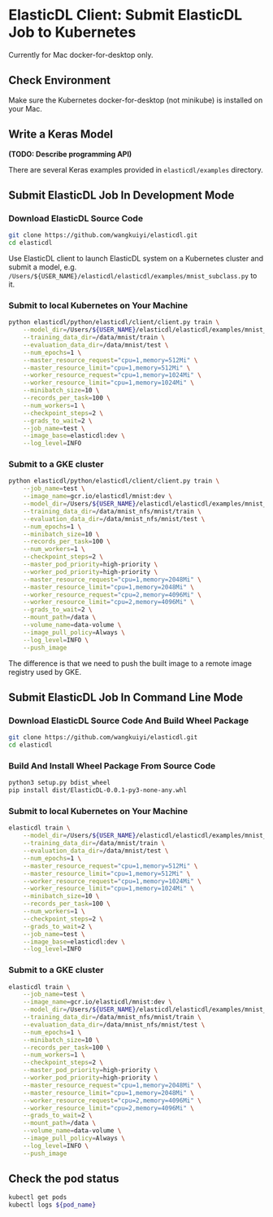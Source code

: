 # ElasticDL Client: Submit ElasticDL Job to Kubernetes 

Currently for Mac docker-for-desktop only.

## Check Environment

Make sure the Kubernetes docker-for-desktop (not minikube) is installed on your Mac.


## Write a Keras Model

**(TODO: Describe programming API)**

There are several Keras examples provided in `elasticdl/examples` directory.

## Submit ElasticDL Job In Development Mode

### Download ElasticDL Source Code
```bash
git clone https://github.com/wangkuiyi/elasticdl.git
cd elasticdl
```

Use ElasticDL client to launch ElasticDL system on a Kubernetes cluster and submit a model, e.g. `/Users/${USER_NAME}/elasticdl/elasticdl/examples/mnist_subclass.py` to it.

### Submit to local Kubernetes on Your Machine

```bash
python elasticdl/python/elasticdl/client/client.py train \
    --model_dir=/Users/${USER_NAME}/elasticdl/elasticdl/examples/mnist_subclass \
    --training_data_dir=/data/mnist/train \
    --evaluation_data_dir=/data/mnist/test \
    --num_epochs=1 \
    --master_resource_request="cpu=1,memory=512Mi" \
    --master_resource_limit="cpu=1,memory=512Mi" \
    --worker_resource_request="cpu=1,memory=1024Mi" \
    --worker_resource_limit="cpu=1,memory=1024Mi" \
    --minibatch_size=10 \
    --records_per_task=100 \
    --num_workers=1 \
    --checkpoint_steps=2 \
    --grads_to_wait=2 \
    --job_name=test \
    --image_base=elasticdl:dev \
    --log_level=INFO
```

### Submit to a GKE cluster

```bash
python elasticdl/python/elasticdl/client/client.py train \
    --job_name=test \
    --image_name=gcr.io/elasticdl/mnist:dev \
    --model_dir=/Users/${USER_NAME}/elasticdl/elasticdl/examples/mnist_subclass \
    --training_data_dir=/data/mnist_nfs/mnist/train \
    --evaluation_data_dir=/data/mnist_nfs/mnist/test \
    --num_epochs=1 \
    --minibatch_size=10 \
    --records_per_task=100 \
    --num_workers=1 \
    --checkpoint_steps=2 \
    --master_pod_priority=high-priority \
    --worker_pod_priority=high-priority \
    --master_resource_request="cpu=1,memory=2048Mi" \
    --master_resource_limit="cpu=1,memory=2048Mi" \
    --worker_resource_request="cpu=2,memory=4096Mi" \
    --worker_resource_limit="cpu=2,memory=4096Mi" \
    --grads_to_wait=2 \
    --mount_path=/data \
    --volume_name=data-volume \
    --image_pull_policy=Always \
    --log_level=INFO \
    --push_image
```
The difference is that we need to push the built image to a remote image registry used by GKE.

## Submit ElasticDL Job In Command Line Mode

### Download ElasticDL Source Code And Build Wheel Package
```bash
git clone https://github.com/wangkuiyi/elasticdl.git
cd elasticdl
```

### Build And Install Wheel Package From Source Code
```bash
python3 setup.py bdist_wheel
pip install dist/ElasticDL-0.0.1-py3-none-any.whl
```

### Submit to local Kubernetes on Your Machine

```bash
elasticdl train \
    --model_dir=/Users/${USER_NAME}/elasticdl/elasticdl/examples/mnist_subclass \
    --training_data_dir=/data/mnist/train \
    --evaluation_data_dir=/data/mnist/test \
    --num_epochs=1 \
    --master_resource_request="cpu=1,memory=512Mi" \
    --master_resource_limit="cpu=1,memory=512Mi" \
    --worker_resource_request="cpu=1,memory=1024Mi" \
    --worker_resource_limit="cpu=1,memory=1024Mi" \
    --minibatch_size=10 \
    --records_per_task=100 \
    --num_workers=1 \
    --checkpoint_steps=2 \
    --grads_to_wait=2 \
    --job_name=test \
    --image_base=elasticdl:dev \
    --log_level=INFO
```

### Submit to a GKE cluster

```bash
elasticdl train \
    --job_name=test \
    --image_name=gcr.io/elasticdl/mnist:dev \
    --model_dir=/Users/${USER_NAME}/elasticdl/elasticdl/examples/mnist_subclass \
    --training_data_dir=/data/mnist_nfs/mnist/train \
    --evaluation_data_dir=/data/mnist_nfs/mnist/test \
    --num_epochs=1 \
    --minibatch_size=10 \
    --records_per_task=100 \
    --num_workers=1 \
    --checkpoint_steps=2 \
    --master_pod_priority=high-priority \
    --worker_pod_priority=high-priority \
    --master_resource_request="cpu=1,memory=2048Mi" \
    --master_resource_limit="cpu=1,memory=2048Mi" \
    --worker_resource_request="cpu=2,memory=4096Mi" \
    --worker_resource_limit="cpu=2,memory=4096Mi" \
    --grads_to_wait=2 \
    --mount_path=/data \
    --volume_name=data-volume \
    --image_pull_policy=Always \
    --log_level=INFO \
    --push_image
```

## Check the pod status

```bash
kubectl get pods
kubectl logs ${pod_name}
```
